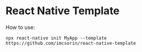 # React Native Template

How to use:

`npx react-native init MyApp --template https://github.com/imcsorin/react-native-template`
